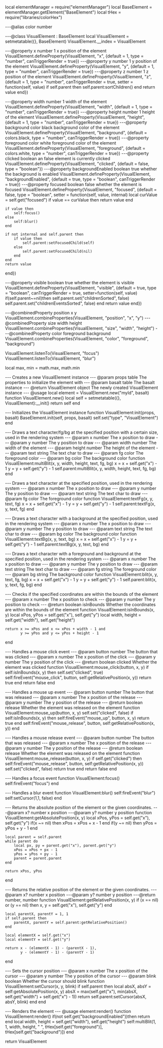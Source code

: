 local elementManager = require("elementManager")
local BaseElement = elementManager.getElement("BaseElement")
local tHex = require("libraries/colorHex")

---@alias color number

---@class VisualElement : BaseElement
local VisualElement = setmetatable({}, BaseElement)
VisualElement.__index = VisualElement

---@property x number 1 x position of the element
VisualElement.defineProperty(VisualElement, "x", {default = 1, type = "number", canTriggerRender = true})
---@property y number 1 y position of the element
VisualElement.defineProperty(VisualElement, "y", {default = 1, type = "number", canTriggerRender = true})
---@property z number 1 z position of the element
VisualElement.defineProperty(VisualElement, "z", {default = 1, type = "number", canTriggerRender = true, setter = function(self, value)
    if self.parent then
        self.parent:sortChildren()
    end
    return value
end})

---@property width number 1 width of the element
VisualElement.defineProperty(VisualElement, "width", {default = 1, type = "number", canTriggerRender = true})
---@property height number 1 height of the element
VisualElement.defineProperty(VisualElement, "height", {default = 1, type = "number", canTriggerRender = true})
---@property background color black background color of the element
VisualElement.defineProperty(VisualElement, "background", {default = colors.black, type = "number", canTriggerRender = true})
---@property foreground color white foreground color of the element
VisualElement.defineProperty(VisualElement, "foreground", {default = colors.white, type = "number", canTriggerRender = true})
---@property clicked boolean an false element is currently clicked
VisualElement.defineProperty(VisualElement, "clicked", {default = false, type = "boolean"})
---@property backgroundEnabled boolean true whether the background is enabled
VisualElement.defineProperty(VisualElement, "backgroundEnabled", {default = true, type = "boolean", canTriggerRender = true})
---@property focused boolean false whether the element is focused
VisualElement.defineProperty(VisualElement, "focused", {default = false, type = "boolean", setter = function(self, value, internal)
    local curValue = self.get("focused")
    if value == curValue then return value end

    if value then
        self:focus()
    else
        self:blur()
    end

    if not internal and self.parent then
        if value then
            self.parent:setFocusedChild(self)
        else
            self.parent:setFocusedChild(nil)
        end
    end
    return value
end})

---@property visible boolean true whether the element is visible
VisualElement.defineProperty(VisualElement, "visible", {default = true, type = "boolean", canTriggerRender = true, setter=function(self, value)
    if(self.parent~=nil)then
        self.parent.set("childrenSorted", false)
        self.parent.set("childrenEventsSorted", false)
    end
    return value
end})

---@combinedProperty position x y
VisualElement.combineProperties(VisualElement, "position", "x", "y")
---@combinedProperty size width height
VisualElement.combineProperties(VisualElement, "size", "width", "height")
---@combinedProperty color foreground background
VisualElement.combineProperties(VisualElement, "color", "foreground", "background")

VisualElement.listenTo(VisualElement, "focus")
VisualElement.listenTo(VisualElement, "blur")

local max, min = math.max, math.min

--- Creates a new VisualElement instance
--- @param props table The properties to initialize the element with
--- @param basalt table The basalt instance
--- @return VisualElement object The newly created VisualElement instance
--- @usage local element = VisualElement.new("myId", basalt)
function VisualElement.new()
    local self = setmetatable({}, VisualElement):__init()
    return self
end

--- Initializes the VisualElement instance
function VisualElement:init(props, basalt)
    BaseElement.init(self, props, basalt)
    self.set("type", "VisualElement")
end

--- Draws a text character/fg/bg at the specified position with a certain size, used in the rendering system
--- @param x number The x position to draw
--- @param y number The y position to draw
--- @param width number The width of the element
--- @param height number The height of the element
--- @param text string The text char to draw
--- @param fg color The foreground color
--- @param bg color The background color
function VisualElement:multiBlit(x, y, width, height, text, fg, bg)
    x = x + self.get("x") - 1
    y = y + self.get("y") - 1
    self.parent:multiBlit(x, y, width, height, text, fg, bg)
end

--- Draws a text character at the specified position, used in the rendering system
--- @param x number The x position to draw
--- @param y number The y position to draw
--- @param text string The text char to draw
--- @param fg color The foreground color
function VisualElement:textFg(x, y, text, fg)
    x = x + self.get("x") - 1
    y = y + self.get("y") - 1
    self.parent:textFg(x, y, text, fg)
end

--- Draws a text character with a background at the specified position, used in the rendering system
--- @param x number The x position to draw
--- @param y number The y position to draw
--- @param text string The text char to draw
--- @param bg color The background color
function VisualElement:textBg(x, y, text, bg)
    x = x + self.get("x") - 1
    y = y + self.get("y") - 1
    self.parent:textBg(x, y, text, bg)
end

--- Draws a text character with a foreground and background at the specified position, used in the rendering system
--- @param x number The x position to draw
--- @param y number The y position to draw
--- @param text string The text char to draw
--- @param fg string The foreground color
--- @param bg string The background color
function VisualElement:blit(x, y, text, fg, bg)
    x = x + self.get("x") - 1
    y = y + self.get("y") - 1
    self.parent:blit(x, y, text, fg, bg)
end

--- Checks if the specified coordinates are within the bounds of the element
--- @param x number The x position to check
--- @param y number The y position to check
--- @return boolean isInBounds Whether the coordinates are within the bounds of the element
function VisualElement:isInBounds(x, y)
    local xPos, yPos = self.get("x"), self.get("y")
    local width, height = self.get("width"), self.get("height")

    return x >= xPos and x <= xPos + width - 1 and
           y >= yPos and y <= yPos + height - 1
end

--- Handles a mouse click event
--- @param button number The button that was clicked
--- @param x number The x position of the click
--- @param y number The y position of the click
--- @return boolean clicked Whether the element was clicked
function VisualElement:mouse_click(button, x, y)
    if self:isInBounds(x, y) then
        self.set("clicked", true)
        self:fireEvent("mouse_click", button, self:getRelativePosition(x, y))
        return true
    end
    return false
end

--- Handles a mouse up event
--- @param button number The button that was released
--- @param x number The x position of the release
--- @param y number The y position of the release
--- @return boolean release Whether the element was released on the element
function VisualElement:mouse_up(button, x, y)
    self.set("clicked", false)
    if self:isInBounds(x, y) then
        self:fireEvent("mouse_up", button, x, y)
        return true
    end
    self:fireEvent("mouse_release", button, self:getRelativePosition(x, y))
end

--- Handles a mouse release event
--- @param button number The button that was released
--- @param x number The x position of the release
--- @param y number The y position of the release
--- @return boolean release Whether the element was released on the element
function VisualElement:mouse_release(button, x, y)
    if self.get("clicked") then
        self:fireEvent("mouse_release", button, self:getRelativePosition(x, y))
        self.set("clicked", false)
        return true
    end
    return false
end

--- Handles a focus event
function VisualElement:focus()
    self:fireEvent("focus")
end

--- Handles a blur event
function VisualElement:blur()
    self:fireEvent("blur")
    self:setCursor(1,1, false)
end

--- Returns the absolute position of the element or the given coordinates.
---@param x? number x position
---@param y? number y position
function VisualElement:getAbsolutePosition(x, y)
    local xPos, yPos = self.get("x"), self.get("y")
    if(x ~= nil) then
        xPos = xPos + x - 1
    end
    if(y ~= nil) then
        yPos = yPos + y - 1
    end

    local parent = self.parent
    while parent do
        local px, py = parent.get("x"), parent.get("y")
        xPos = xPos + px - 1
        yPos = yPos + py - 1
        parent = parent.parent
    end

    return xPos, yPos
end

--- Returns the relative position of the element or the given coordinates.
---@param x? number x position
---@param y? number y position
---@return number, number
function VisualElement:getRelativePosition(x, y)
    if (x == nil) or (y == nil) then
        x, y = self.get("x"), self.get("y")
    end

    local parentX, parentY = 1, 1
    if self.parent then
        parentX, parentY = self.parent:getRelativePosition()
    end

    local elementX = self.get("x")
    local elementY = self.get("y")

    return x - (elementX - 1) - (parentX - 1),
           y - (elementY - 1) - (parentY - 1)
end

--- Sets the cursor position
--- @param x number The x position of the cursor
--- @param y number The y position of the cursor
--- @param blink boolean Whether the cursor should blink
function VisualElement:setCursor(x, y, blink)
    if self.parent then
        local absX, absY = self:getAbsolutePosition(x, y)
        absX = max(self.get("x"), min(absX, self.get("width") + self.get("x") - 1))
        return self.parent:setCursor(absX, absY, blink)
    end
end

--- Renders the element
--- @usage element:render()
function VisualElement:render()
    if(not self.get("backgroundEnabled"))then
        return
    end
    local width, height = self.get("width"), self.get("height")
    self:multiBlit(1, 1, width, height, " ", tHex[self.get("foreground")], tHex[self.get("background")])
end

return VisualElement